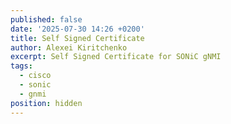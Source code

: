 ```yaml
---
published: false
date: '2025-07-30 14:26 +0200'
title: Self Signed Certificate
author: Alexei Kiritchenko
excerpt: Self Signed Certificate for SONiC gNMI
tags:
  - cisco
  - sonic
  - gnmi
position: hidden
---
```


